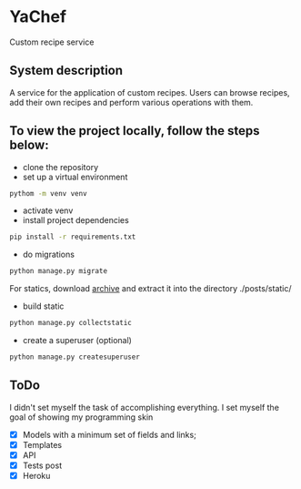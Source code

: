# YaChef
Custom recipe service

## System description
A service for the application of custom recipes. 
Users can browse recipes, add their own recipes and perform various operations with them.

## To view the project locally, follow the steps below:

- clone the repository
- set up a virtual environment
```sh
pythom -m venv venv
```
- activate venv
- install project dependencies
```sh
pip install -r requirements.txt
```
- do migrations
```sh
python manage.py migrate
```
For statics, download [archive](https://code.s3.yandex.net/backend-developer/learning-materials/static.zip) and extract it into the directory ./posts/static/
- build static
```sh
python manage.py collectstatic
```
- create a superuser (optional)
```sh
python manage.py createsuperuser
```

## ToDo
I didn't set myself the task of accomplishing everything. 
I set myself the goal of showing my programming skin

- [x] Models with a minimum set of fields and links;
- [x] Templates
- [x] API
- [x] Tests post
- [x] Heroku
